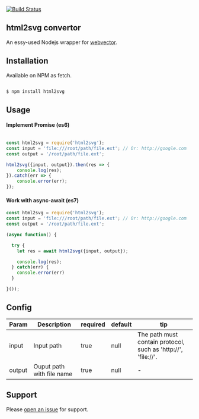[![Build Status](https://travis-ci.org/travis-ci/travis-web.svg?branch=master)](https://travis-ci.org/travis-ci/travis-web)

## html2svg convertor

An essy-used Nodejs wrapper for [webvector](http://cssbox.sourceforge.net/webvector/).

## Installation

Available on NPM as fetch.

```bash

$ npm install html2svg

```

## Usage

#### Implement Promise (es6)
```javascript

const html2svg = require('html2svg');
const input = 'file:///root/path/file.ext'; // Or: http://google.com
const output = '/root/path/file.ext';

html2svg({input, output}).then(res => {
    console.log(res);
}).catch(err => {
    console.error(err);
});

```

#### Work with async-await (es7)

```javascript
const html2svg = require('html2svg');
const input = 'file:///root/path/file.ext'; // Or: http://google.com
const output = '/root/path/file.ext';

(async function() {

  try {
    let res = await html2svg({input, output});

    console.log(res);
  } catch(err) {
    console.error(err)
  }

}());
```
## Config

| Param | Description | required | default | tip |
|---|---|---|---|---|
| input  |  Input path | true  | null  | The path must contain protocol, such as 'http://', 'file://'. |
| output  | Ouput path with file name | true |  null  | - |


## Support

Please [open an issue](https://github.com/MrPeak/html2svg/issues/new) for support.
